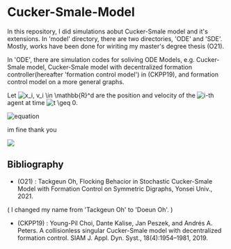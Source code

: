 # Cucker-Smale-Model
In this repository, I did simulations aobut Cucker-Smale model and it's extensions. In 'model' directory, there are two directories, 'ODE' and 'SDE'. Mostly, works have been done for wiriting my master's degree thesis (O21).

In 'ODE', there are simulation codes for soliving ODE Models, e.g. Cucker-Smale model, Cucker-Smale model with decentralized formation controller(hereafter 'formation control model') in (CKPP19), and formation control model on a more general graphs. 

Let  <img src="https://latex.codecogs.com/png.latex?\fn_cm&space;x_i,&space;v_i&space;\in&space;\mathbb{R}^d" title="x_i, v_i \in \mathbb{R}^d" /> are the position and velocity of the <img src="https://latex.codecogs.com/png.latex?\fn_cm&space;i" title="i" />-th agent at time <img src="https://latex.codecogs.com/png.latex?\fn_cm&space;t&space;\geq&space;0" title="t \geq 0" />.
 


 ![equation](https://latex.codecogs.com/png.latex?\fn_cm&space;\sigma&plus;1&space;=&space;\sum_{i=0}^N&space;\bar{x}^i)

im fine thank you 

<img src="https://latex.codecogs.com/png.latex?\fn_cm&space;\sigma&plus;1&space;=&space;\sum_{i=0}^N&space;\bar{x}^i">


## Bibliography

- (O21) : Tackgeun Oh, Flocking Behacior in Stochastic Cucker-Smale Model with Formation Control on Symmetric Digraphs, Yonsei Univ., 2021.

( I changed my name from 'Tackgeun Oh' to 'Doeun Oh'. )


- (CKPP19) : Young-Pil Choi, Dante Kalise, Jan Peszek, and Andrés A. Peters. A collisionless
singular Cucker-Smale model with decentralized formation control. SIAM J.
Appl. Dyn. Syst., 18(4):1954–1981, 2019.
